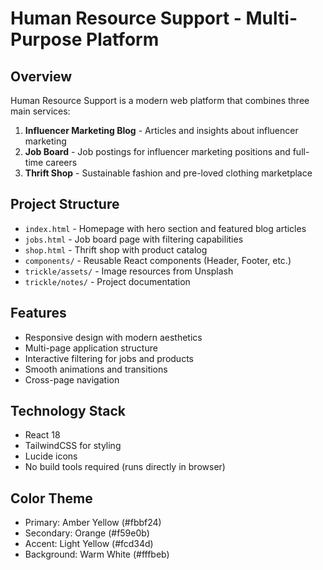 # Human Resource Support - Multi-Purpose Platform

## Overview
Human Resource Support is a modern web platform that combines three main services:
1. **Influencer Marketing Blog** - Articles and insights about influencer marketing
2. **Job Board** - Job postings for influencer marketing positions and full-time careers
3. **Thrift Shop** - Sustainable fashion and pre-loved clothing marketplace

## Project Structure
- `index.html` - Homepage with hero section and featured blog articles
- `jobs.html` - Job board page with filtering capabilities
- `shop.html` - Thrift shop with product catalog
- `components/` - Reusable React components (Header, Footer, etc.)
- `trickle/assets/` - Image resources from Unsplash
- `trickle/notes/` - Project documentation

## Features
- Responsive design with modern aesthetics
- Multi-page application structure
- Interactive filtering for jobs and products
- Smooth animations and transitions
- Cross-page navigation

## Technology Stack
- React 18
- TailwindCSS for styling
- Lucide icons
- No build tools required (runs directly in browser)

## Color Theme
- Primary: Amber Yellow (#fbbf24)
- Secondary: Orange (#f59e0b)
- Accent: Light Yellow (#fcd34d)
- Background: Warm White (#fffbeb)